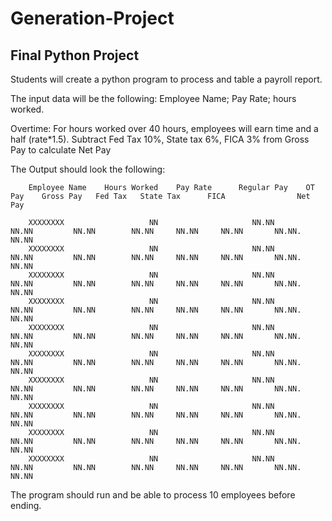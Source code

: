 # Generation-Project
  ## Final Python Project

Students will create a python program to process and table a payroll report.

The input data will be the following:
Employee Name; Pay Rate; hours worked. 

Overtime: For hours worked over 40 hours, employees will earn time and a half (rate*1.5). 
Subtract Fed Tax  10%, State tax 6%, FICA 3% from Gross Pay to calculate Net Pay

The Output should look the following:

        Employee Name    Hours Worked    Pay Rate      Regular Pay    OT Pay    Gross Pay   Fed Tax   State Tax      FICA                Net Pay

        XXXXXXXX                   NN                     NN.NN            NN.NN         NN.NN        NN.NN     NN.NN     NN.NN       NN.NN.           NN.NN
        XXXXXXXX                   NN                     NN.NN            NN.NN         NN.NN        NN.NN     NN.NN     NN.NN       NN.NN.           NN.NN
        XXXXXXXX                   NN                     NN.NN            NN.NN         NN.NN        NN.NN     NN.NN     NN.NN       NN.NN.           NN.NN
        XXXXXXXX                   NN                     NN.NN            NN.NN         NN.NN        NN.NN     NN.NN     NN.NN       NN.NN.           NN.NN
        XXXXXXXX                   NN                     NN.NN            NN.NN         NN.NN        NN.NN     NN.NN     NN.NN       NN.NN.           NN.NN
        XXXXXXXX                   NN                     NN.NN            NN.NN         NN.NN        NN.NN     NN.NN     NN.NN       NN.NN.           NN.NN
        XXXXXXXX                   NN                     NN.NN            NN.NN         NN.NN        NN.NN     NN.NN     NN.NN       NN.NN.           NN.NN
        XXXXXXXX                   NN                     NN.NN            NN.NN         NN.NN        NN.NN     NN.NN     NN.NN       NN.NN.           NN.NN
        XXXXXXXX                   NN                     NN.NN            NN.NN         NN.NN        NN.NN     NN.NN     NN.NN       NN.NN.           NN.NN
        XXXXXXXX                   NN                     NN.NN            NN.NN         NN.NN        NN.NN     NN.NN     NN.NN       NN.NN.           NN.NN



The program should run and be able to process 10 employees before ending.
